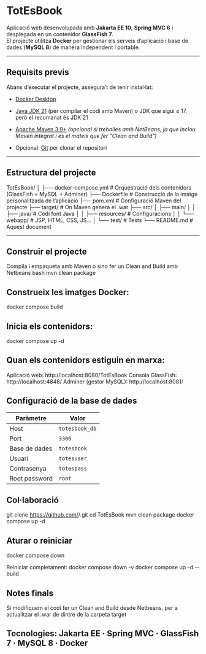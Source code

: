 #  TotEsBook

Aplicació web desenvolupada amb **Jakarta EE 10**, **Spring MVC 6** i desplegada en un contenidor **GlassFish 7**.  
El projecte utilitza **Docker** per gestionar els serveis d’aplicació i base de dades (**MySQL 8**) de manera independent i portable.

---

##  Requisits previs

Abans d’executar el projecte, assegura’t de tenir instal·lat:

- [Docker Desktop](https://www.docker.com/products/docker-desktop/)
- [Java JDK 21](https://adoptium.net/) (per compilar el codi amb Maven) o JDK que sigui ≥ 17, però el recomanat és JDK 21

- [Apache Maven 3.9+](https://maven.apache.org/) *(opcional si treballes amb NetBeans, ja que inclou Maven integrat i es el mateix que fer "Clean and Build")*
- Opcional: [Git](https://git-scm.com/) per clonar el repositori

---

##  Estructura del projecte

TotEsBook/
│
├── docker-compose.yml # Orquestració dels contenidors (GlassFish + MySQL + Adminer)
├── Dockerfile # Construcció de la imatge personalitzada de l’aplicació
├── pom.xml # Configuració Maven del projecte
├── target/ # On Maven genera el .war
├── src/
│ ├── main/
│ │ ├── java/ # Codi font Java
│ │ ├── resources/ # Configuracions
│ │ └── webapp/ # JSP, HTML, CSS, JS...
│ └── test/ # Tests
└── README.md # Aquest document

---

## Construir el projecte

 Compila i empaqueta amb Maven o sino fer un Clean and Build amb Netbeans
    bash
mvn clean package

## Construeix les imatges Docker:
docker compose build
## Inicia els contenidors:
docker compose up -d

## Quan els contenidors estiguin en marxa:

Aplicació web: http://localhost:8080/TotEsBook
Consola GlassFish: http://localhost:4848/
Adminer (gestor MySQL): http://localhost:8081/

## Configuració de la base de dades
| Paràmetre     | Valor          |
| ------------- | -------------- |
| Host          | `totesbook_db` |
| Port          | `3306`         |
| Base de dades | `totesbook`    |
| Usuari        | `totesuser`    |
| Contrasenya   | `totespass`    |
| Root password | `root`         |

## Col·laboració
git clone https://github.com/<usuari>/<repositori>.git
cd TotEsBook
mvn clean package
docker compose up -d

## Aturar o reiniciar
docker compose down

Reiniciar completament:
docker compose down -v
docker compose up -d --build

## Notes finals
Si modifiquem el codi fer un Clean and Build desde Netbeans, per a actualitzar el .war de dintre de la carpeta  target
## Tecnologies: Jakarta EE · Spring MVC · GlassFish 7 · MySQL 8 · Docker
